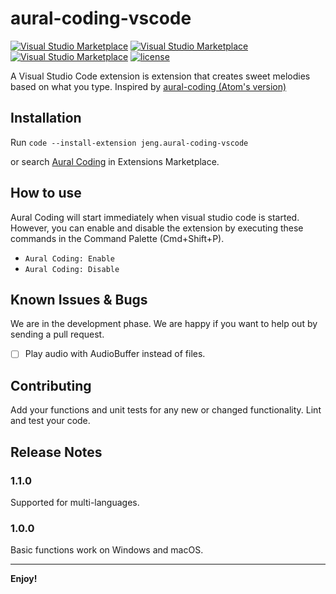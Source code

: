# aural-coding-vscode

[![Visual Studio Marketplace](https://img.shields.io/vscode-marketplace/v/jeng.aural-coding-vscode.svg)](https://marketplace.visualstudio.com/items?itemName=jeng.aural-coding-vscode)
[![Visual Studio Marketplace](https://img.shields.io/vscode-marketplace/d/jeng.aural-coding-vscode.svg)](https://marketplace.visualstudio.com/items?itemName=jeng.aural-coding-vscode)
[![Visual Studio Marketplace](https://img.shields.io/vscode-marketplace/r/jeng.aural-coding-vscode.svg)](https://marketplace.visualstudio.com/items?itemName=jeng.aural-coding-vscode)
[![license](https://img.shields.io/github/license/mashape/apistatus.svg)](https://github.com/jengjeng/aural-coding-vscode/blob/master/LICENSE)

A Visual Studio Code extension is extension that creates sweet melodies based on what you type. Inspired by [aural-coding (Atom's version)](https://github.com/probablycorey/aural-coding)

## Installation

Run `code --install-extension jeng.aural-coding-vscode`

or search [Aural Coding](https://marketplace.visualstudio.com/items?itemName=jeng.aural-coding-vscode) in Extensions Marketplace.

## How to use

Aural Coding will start immediately when visual studio code is started. However, you can enable and disable the extension by executing these commands in the Command Palette (Cmd+Shift+P).

- `Aural Coding: Enable`
- `Aural Coding: Disable`

## Known Issues & Bugs

We are in the development phase. We are happy if you want to help out by sending a pull request.

- [ ] Play audio with AudioBuffer instead of files.

## Contributing

Add your functions and unit tests for any new or changed functionality. Lint and test your code.

## Release Notes

### 1.1.0

Supported for multi-languages.

### 1.0.0

Basic functions work on Windows and macOS.

-----------------------------------------------------------------------------------------------------------

**Enjoy!**
